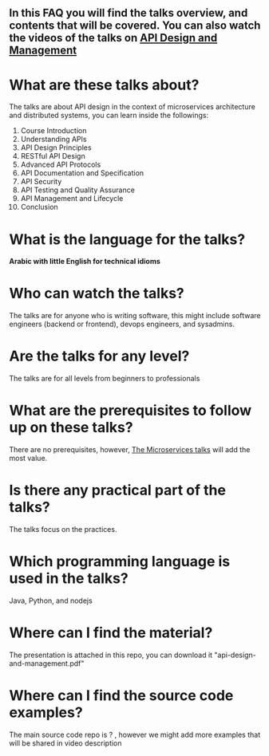 ## In this FAQ you will find the talks overview, and contents that will be covered. You can also watch the videos of the talks on [API Design and Management]()

# What are these talks about?
The talks are about API design in the context of microservices architecture and distributed systems, you can learn inside the followings:
1. Course Introduction
2. Understanding APIs
3. API Design Principles
4. RESTful API Design
5. Advanced API Protocols
6. API Documentation and Specification
7. API Security
8. API Testing and Quality Assurance
9. API Management and Lifecycle
10. Conclusion

# What is the language for the talks?
**Arabic with little English for technical idioms**

# Who can watch the talks?
The talks are for anyone who is writing software, this might include software engineers (backend or frontend), devops engineers, and sysadmins.

# Are the talks for any level?
The talks are for all levels from beginners to professionals

# What are the prerequisites to follow up on these talks?
There are no prerequisites, however, [The Microservices talks](https://www.youtube.com/playlist?list=PLgAqrVq84PDdfiDow3YVsgc1q34JD415Z) will add the most value. 

# Is there any practical part of the talks?
The talks focus on the practices.

# Which programming language is used in the talks?
Java, Python, and nodejs

# Where can I find the material?
The presentation is attached in this repo, you can download it "api-design-and-management.pdf"

# Where can I find the source code examples?
The main source code repo is ? , however we might add more examples that will be shared in video description
